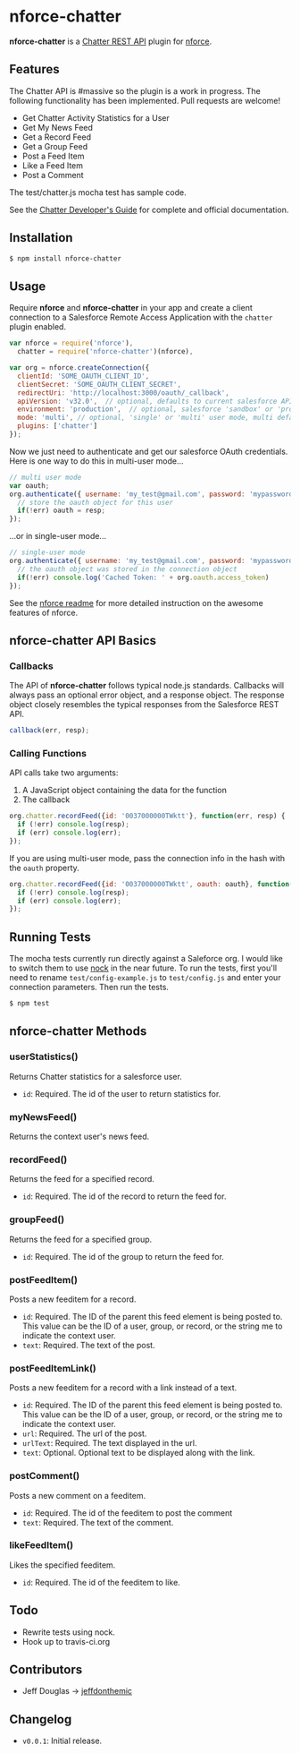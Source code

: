 nforce-chatter
======

**nforce-chatter** is a [Chatter REST  API](http://www.salesforce.com/us/developer/docs/chatterapi/) plugin for [nforce](https://github.com/kevinohara80/nforce).

## Features

The Chatter API is #massive so the plugin is a work in progress. The following functionality has been implemented. Pull requests are welcome!

* Get Chatter Activity Statistics for a User
* Get My News Feed
* Get a Record Feed
* Get a Group Feed
* Post a Feed Item
* Like a Feed Item
* Post a Comment

The test/chatter.js mocha test has sample code.

See the [Chatter Developer's Guide](http://www.salesforce.com/us/developer/docs/chatterapi/) for complete and official documentation.

## Installation

```bash
$ npm install nforce-chatter
```

## Usage

Require **nforce** and **nforce-chatter** in your app and create a client connection to a Salesforce Remote Access Application with the `chatter` plugin enabled.

```js
var nforce = require('nforce'),
  chatter = require('nforce-chatter')(nforce),

var org = nforce.createConnection({
  clientId: 'SOME_OAUTH_CLIENT_ID',
  clientSecret: 'SOME_OAUTH_CLIENT_SECRET',
  redirectUri: 'http://localhost:3000/oauth/_callback',
  apiVersion: 'v32.0',  // optional, defaults to current salesforce API version
  environment: 'production',  // optional, salesforce 'sandbox' or 'production', production default
  mode: 'multi', // optional, 'single' or 'multi' user mode, multi default
  plugins: ['chatter']
});
```

Now we just need to authenticate and get our salesforce OAuth credentials. Here is one way to do this in multi-user mode...

```js
// multi user mode
var oauth;
org.authenticate({ username: 'my_test@gmail.com', password: 'mypassword'}, function(err, resp){
  // store the oauth object for this user
  if(!err) oauth = resp;
});
```

...or in single-user mode...

```js
// single-user mode
org.authenticate({ username: 'my_test@gmail.com', password: 'mypassword'}, function(err, resp){
  // the oauth object was stored in the connection object
  if(!err) console.log('Cached Token: ' + org.oauth.access_token)
});
```

See the [nforce readme](https://github.com/kevinohara80/nforce) for more detailed instruction on the awesome features of nforce.

## nforce-chatter API Basics

### Callbacks

The API of **nforce-chatter** follows typical node.js standards. Callbacks will always pass an optional error object, and a response object. The response object closely resembles the typical responses from the Salesforce REST API.

```js
callback(err, resp);
```

### Calling Functions

API calls take two arguments:

  1. A JavaScript object containing the data for the function
  2. The callback

```js
org.chatter.recordFeed({id: '0037000000TWktt'}, function(err, resp) {
  if (!err) console.log(resp);
  if (err) console.log(err);
});
```

If you are using multi-user mode, pass the connection info in the hash with the `oauth` property.

```js
org.chatter.recordFeed({id: '0037000000TWktt', oauth: oauth}, function(err, resp) {
  if (!err) console.log(resp);
  if (err) console.log(err);
});
```

## Running Tests

The mocha tests currently run directly against a Saleforce org. I would like to switch them to use [nock](https://github.com/pgte/nock) in the near future. To run the tests, first you'll need to rename `test/config-example.js` to `test/config.js` and enter your connection parameters. Then run the tests.

```bash
$ npm test
```

## nforce-chatter Methods

### userStatistics()

Returns Chatter statistics for a salesforce user.

* `id`: Required. The id of the user to return statistics for.

### myNewsFeed()

Returns the context user's news feed.

### recordFeed()

Returns the feed for a specified record.

* `id`: Required. The id of the record to return the feed for.

### groupFeed()

Returns the feed for a specified group.

* `id`: Required. The id of the group to return the feed for.

### postFeedItem()

Posts a new feeditem for a record.

* `id`: Required. The ID of the parent this feed element is being posted to. This value can be the ID of a user, group, or record, or the string me to indicate the context user.
* `text`: Required. The text of the post.

### postFeedItemLink()

Posts a new feeditem for a record with a link instead of a text.

* `id`: Required. The ID of the parent this feed element is being posted to. This value can be the ID of a user, group, or record, or the string me to indicate the context user.
* `url`: Required. The url of the post.
* `urlText`: Required. The text displayed in the url.
* `text`: Optional. Optional text to be displayed along with the link.

### postComment()

Posts a new comment on a feeditem.

* `id`: Required. The id of the feeditem to post the comment
* `text`: Required. The text of the comment.

### likeFeedItem()

Likes the specified feeditem.

* `id`: Required. The id of the feeditem to like.

## Todo

* Rewrite tests using nock.
* Hook up to travis-ci.org

## Contributors

* Jeff Douglas -> [jeffdonthemic](https://github.com/jeffdonthemic)

## Changelog

* `v0.0.1`: Initial release.
